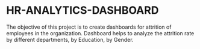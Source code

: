 # HR-ANALYTICS-DASHBOARD
The objective of this project is to create dashboards for attrition of employees in the organization. Dashboard helps to analyze the attrition rate by different departments, by Education, by Gender. 
